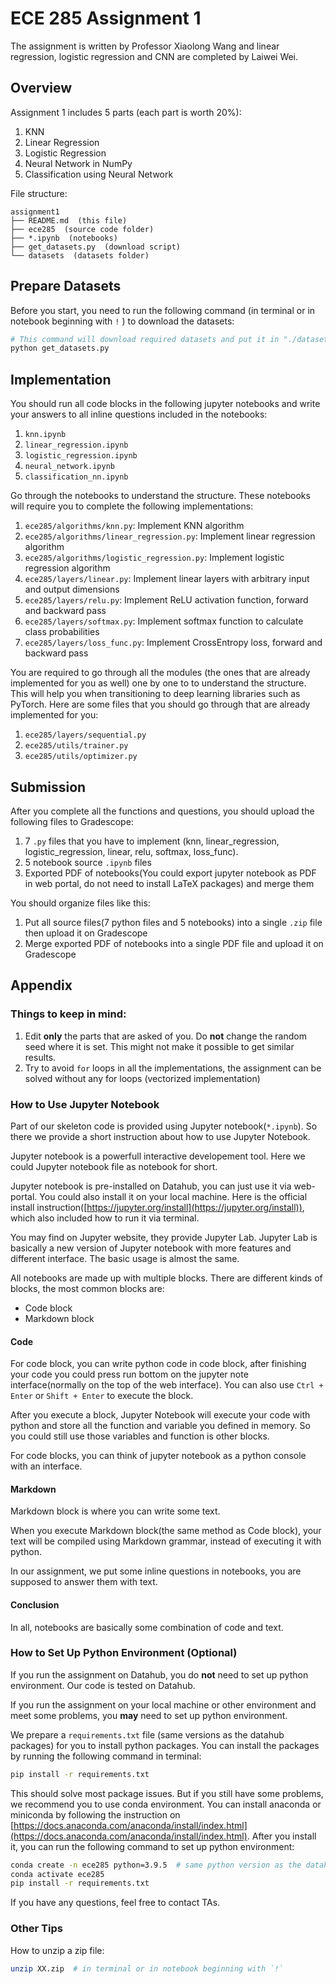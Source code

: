 # ECE 285 Assignment 1

The assignment is written by Professor Xiaolong Wang and linear regression, logistic regression and CNN are completed by Laiwei Wei. 

## Overview

Assignment 1 includes 5 parts (each part is worth 20%):

1. KNN
2. Linear Regression
3. Logistic Regression
4. Neural Network in NumPy
5. Classification using Neural Network

File structure:

```
assignment1
├── README.md  (this file)
├── ece285  (source code folder)
├── *.ipynb  (notebooks)
├── get_datasets.py  (download script)
└── datasets  (datasets folder)
```

## Prepare Datasets

Before you start, you need to run the following command (in terminal or in notebook beginning with `!` ) to download the datasets:

```sh
# This command will download required datasets and put it in "./datasets".
python get_datasets.py
```

## Implementation

You should run all code blocks in the following jupyter notebooks and write your answers to all inline questions included in the notebooks:

1. `knn.ipynb`
2. `linear_regression.ipynb`
3. `logistic_regression.ipynb`
4. `neural_network.ipynb`
5. `classification_nn.ipynb`

Go through the notebooks to understand the structure. These notebooks will require you to complete the following implementations:

1. `ece285/algorithms/knn.py`: Implement KNN algorithm
2. `ece285/algorithms/linear_regression.py`: Implement linear regression algorithm
3. `ece285/algorithms/logistic_regression.py`: Implement logistic regression algorithm
4. `ece285/layers/linear.py`: Implement linear layers with arbitrary input and output dimensions
5. `ece285/layers/relu.py`: Implement ReLU activation function, forward and backward pass
6. `ece285/layers/softmax.py`: Implement softmax function to calculate class probabilities
7. `ece285/layers/loss_func.py`: Implement CrossEntropy loss, forward and backward pass

You are required to go through all the modules (the ones that are already implemented for you as well) one by one to to understand the structure. This will help you when transitioning to deep learning libraries such as PyTorch. Here are some files that you should go through that are already implemented for you:

1. `ece285/layers/sequential.py`
2. `ece285/utils/trainer.py`
3. `ece285/utils/optimizer.py`

## Submission

After you complete all the functions and questions, you should upload the following files to Gradescope:

1. 7 `.py` files that you have to implement (knn, linear_regression, logistic_regression, linear, relu, softmax, loss_func).
2. 5 notebook source `.ipynb` files
3. Exported PDF of notebooks(You could export jupyter notebook as PDF in web portal, do not need to install LaTeX packages) and merge them

You should organize files like this:

1. Put all source files(7 python files and 5 notebooks) into a single `.zip` file then upload it on Gradescope
2. Merge exported PDF of notebooks into a single PDF file and upload it on Gradescope

## Appendix

### Things to keep in mind:

1. Edit **only** the parts that are asked of you. Do **not** change the random seed where it is set. This might not make it possible to get similar results.
2. Try to avoid `for` loops in all the implementations, the assignment can be solved without any for loops (vectorized implementation)

### How to Use Jupyter Notebook

Part of our skeleton code is provided using Jupyter notebook(`*.ipynb`). So there we provide a short instruction about how to use Jupyter Notebook.

Jupyter notebook is a powerfull interactive developement tool. Here we could Jupyter notebook file as notebook for short.

Jupyter notebook is pre-installed on Datahub, you can just use it via web-portal. You could also install it on your local machine. Here is the official install instruction([https://jupyter.org/install](https://jupyter.org/install)), which also included how to run it via terminal.

You may find on Jupyter website, they provide Jupyter Lab. Jupyter Lab is basically a new version of Jupyter notebook with more features and different interface. The basic usage is almost the same.

All notebooks are made up with multiple blocks. There are different kinds of blocks, the most common blocks are:

- Code block
- Markdown block

#### Code

For code block, you can write python code in code block, after finishing your code you could press run bottom on the jupyter note interface(normally on the top of the web interface). You can also use `Ctrl + Enter` or `Shift + Enter` to execute the block.

After you execute a block, Jupyter Notebook will execute your code with python and store all the function and variable you defined in memory. So you could still use those variables and function is other blocks.

For code blocks, you can think of jupyter notebook as a python console with an interface.

#### Markdown

Markdown block is where you can write some text.

When you execute Markdown block(the same method as Code block), your text will be compiled using Markdown grammar, instead of executing it with python.

In our assignment, we put some inline questions in notebooks, you are supposed to answer them with text.

#### Conclusion

In all, notebooks are basically some combination of code and text.

### How to Set Up Python Environment (Optional)

If you run the assignment on Datahub, you do **not** need to set up python environment. Our code is tested on Datahub.

If you run the assignment on your local machine or other environment and meet some problems, you **may** need to set up python environment.

We prepare a `requirements.txt` file (same versions as the datahub packages) for you to install python packages. You can install the packages by running the following command in terminal:

```sh
pip install -r requirements.txt
```

This should solve most package issues. But if you still have some problems, we recommend you to use conda environment. You can install anaconda or miniconda by following the instruction on [https://docs.anaconda.com/anaconda/install/index.html](https://docs.anaconda.com/anaconda/install/index.html). After you install it, you can run the following command to set up python environment:

```sh
conda create -n ece285 python=3.9.5  # same python version as the datahub
conda activate ece285
pip install -r requirements.txt
```

If you have any questions, feel free to contact TAs.

### Other Tips

How to unzip a zip file:

```sh
unzip XX.zip  # in terminal or in notebook beginning with `!`
```
